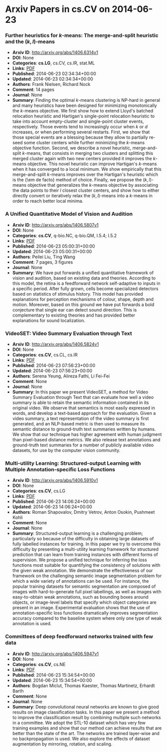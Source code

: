 # Arxiv Papers in cs.CV on 2014-06-23
### Further heuristics for $k$-means: The merge-and-split heuristic and the $(k,l)$-means
- **Arxiv ID**: http://arxiv.org/abs/1406.6314v1
- **DOI**: None
- **Categories**: **cs.LG**, cs.CV, cs.IR, stat.ML
- **Links**: [PDF](http://arxiv.org/pdf/1406.6314v1)
- **Published**: 2014-06-23 02:34:34+00:00
- **Updated**: 2014-06-23 02:34:34+00:00
- **Authors**: Frank Nielsen, Richard Nock
- **Comment**: 14 pages
- **Journal**: None
- **Summary**: Finding the optimal $k$-means clustering is NP-hard in general and many heuristics have been designed for minimizing monotonically the $k$-means objective. We first show how to extend Lloyd's batched relocation heuristic and Hartigan's single-point relocation heuristic to take into account empty-cluster and single-point cluster events, respectively. Those events tend to increasingly occur when $k$ or $d$ increases, or when performing several restarts. First, we show that those special events are a blessing because they allow to partially re-seed some cluster centers while further minimizing the $k$-means objective function. Second, we describe a novel heuristic, merge-and-split $k$-means, that consists in merging two clusters and splitting this merged cluster again with two new centers provided it improves the $k$-means objective. This novel heuristic can improve Hartigan's $k$-means when it has converged to a local minimum. We show empirically that this merge-and-split $k$-means improves over the Hartigan's heuristic which is the {\em de facto} method of choice. Finally, we propose the $(k,l)$-means objective that generalizes the $k$-means objective by associating the data points to their $l$ closest cluster centers, and show how to either directly convert or iteratively relax the $(k,l)$-means into a $k$-means in order to reach better local minima.



### A Unified Quantitative Model of Vision and Audition
- **Arxiv ID**: http://arxiv.org/abs/1406.5807v1
- **DOI**: None
- **Categories**: **cs.CV**, q-bio.NC, q-bio.QM, I.5.4; I.5.2
- **Links**: [PDF](http://arxiv.org/pdf/1406.5807v1)
- **Published**: 2014-06-23 05:00:31+00:00
- **Updated**: 2014-06-23 05:00:31+00:00
- **Authors**: Peilei Liu, Ting Wang
- **Comment**: 7 pages, 3 figures
- **Journal**: None
- **Summary**: We have put forwards a unified quantitative framework of vision and audition, based on existing data and theories. According to this model, the retina is a feedforward network self-adaptive to inputs in a specific period. After fully grown, cells become specialized detectors based on statistics of stimulus history. This model has provided explanations for perception mechanisms of colour, shape, depth and motion. Moreover, based on this ground we have put forwards a bold conjecture that single ear can detect sound direction. This is complementary to existing theories and has provided better explanations for sound localization.



### VideoSET: Video Summary Evaluation through Text
- **Arxiv ID**: http://arxiv.org/abs/1406.5824v1
- **DOI**: None
- **Categories**: **cs.CV**, cs.CL, cs.IR
- **Links**: [PDF](http://arxiv.org/pdf/1406.5824v1)
- **Published**: 2014-06-23 07:56:23+00:00
- **Updated**: 2014-06-23 07:56:23+00:00
- **Authors**: Serena Yeung, Alireza Fathi, Li Fei-Fei
- **Comment**: None
- **Journal**: None
- **Summary**: In this paper we present VideoSET, a method for Video Summary Evaluation through Text that can evaluate how well a video summary is able to retain the semantic information contained in its original video. We observe that semantics is most easily expressed in words, and develop a text-based approach for the evaluation. Given a video summary, a text representation of the video summary is first generated, and an NLP-based metric is then used to measure its semantic distance to ground-truth text summaries written by humans. We show that our technique has higher agreement with human judgment than pixel-based distance metrics. We also release text annotations and ground-truth text summaries for a number of publicly available video datasets, for use by the computer vision community.



### Multi-utility Learning: Structured-output Learning with Multiple Annotation-specific Loss Functions
- **Arxiv ID**: http://arxiv.org/abs/1406.5910v1
- **DOI**: None
- **Categories**: **cs.CV**, cs.LG
- **Links**: [PDF](http://arxiv.org/pdf/1406.5910v1)
- **Published**: 2014-06-23 14:06:24+00:00
- **Updated**: 2014-06-23 14:06:24+00:00
- **Authors**: Roman Shapovalov, Dmitry Vetrov, Anton Osokin, Pushmeet Kohli
- **Comment**: None
- **Journal**: None
- **Summary**: Structured-output learning is a challenging problem; particularly so because of the difficulty in obtaining large datasets of fully labelled instances for training. In this paper we try to overcome this difficulty by presenting a multi-utility learning framework for structured prediction that can learn from training instances with different forms of supervision. We propose a unified technique for inferring the loss functions most suitable for quantifying the consistency of solutions with the given weak annotation. We demonstrate the effectiveness of our framework on the challenging semantic image segmentation problem for which a wide variety of annotations can be used. For instance, the popular training datasets for semantic segmentation are composed of images with hard-to-generate full pixel labellings, as well as images with easy-to-obtain weak annotations, such as bounding boxes around objects, or image-level labels that specify which object categories are present in an image. Experimental evaluation shows that the use of annotation-specific loss functions dramatically improves segmentation accuracy compared to the baseline system where only one type of weak annotation is used.



### Committees of deep feedforward networks trained with few data
- **Arxiv ID**: http://arxiv.org/abs/1406.5947v1
- **DOI**: None
- **Categories**: **cs.CV**, cs.NE
- **Links**: [PDF](http://arxiv.org/pdf/1406.5947v1)
- **Published**: 2014-06-23 15:34:54+00:00
- **Updated**: 2014-06-23 15:34:54+00:00
- **Authors**: Bogdan Miclut, Thomas Kaester, Thomas Martinetz, Erhardt Barth
- **Comment**: None
- **Journal**: None
- **Summary**: Deep convolutional neural networks are known to give good results on image classification tasks. In this paper we present a method to improve the classification result by combining multiple such networks in a committee. We adopt the STL-10 dataset which has very few training examples and show that our method can achieve results that are better than the state of the art. The networks are trained layer-wise and no backpropagation is used. We also explore the effects of dataset augmentation by mirroring, rotation, and scaling.



